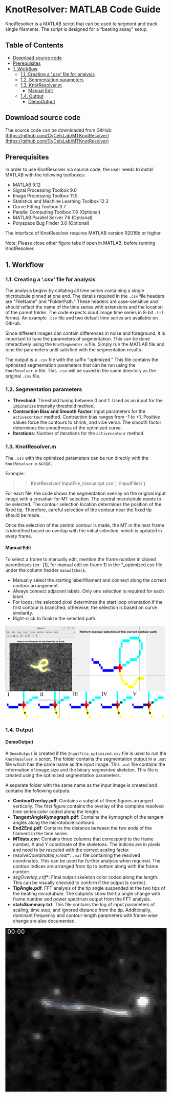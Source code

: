 # KnotResolver: MATLAB Code Guide

KnotResolver is a MATLAB script that can be used to segment and track single filaments. The script is designed for a “beating assay” setup.

## Table of Contents
- [Download source code](#download-source-code)
- [Prerequisites](#prerequisites)
- [1. Workflow](#1-workflow)
  - [1.1. Creating a ‘.csv’ file for analysis](#11-creating-a-csv-file-for-analysis)
  - [1.2. Segmentation parameters](#12-segmentation-parameters)
  - [1.3. KnotResolver.m](#13-knotresolverm)
    - [Manual Edit](#manual-edit)
  - [1.4. Output](#14-output)
    - [DemoOutput](#demooutput)

## Download source code
The source code can be downloaded from GitHub: [https://github.com/CyCelsLab/MTKnotResolver](https://github.com/CyCelsLab/MTKnotResolver)

## Prerequisites
In order to use KnotResolver via source code, the user needs to install MATLAB with the following toolboxes:

- MATLAB 9.12
- Signal Processing Toolbox 9.0
- Image Processing Toolbox 11.5
- Statistics and Machine Learning Toolbox 12.3
- Curve Fitting Toolbox 3.7
- Parallel Computing Toolbox 7.6 (Optional)
- MATLAB Parallel Server 7.6 (Optional)
- Polyspace Bug Finder 3.6 (Optional)

The interface of KnotResolver requires MATLAB version R2019b or higher.

Note: Please close other figure tabs if open in MATLAB, before running KnotResolver.

## 1. Workflow

### 1.1. Creating a ‘.csv’ file for analysis
The analysis begins by collating all time series containing a single microtubule pinned at one end. The details required in the `.csv` file headers are "FileName" and "FolderPath." These headers are case-sensitive and should reflect the name of the time series with extensions and the location of the parent folder. The code expects input image time series in 8-bit `.tif` format. An example `.csv` file and two default time series are available on GitHub.

Since different images can contain differences in noise and foreground, it is important to tune the parameters of segmentation. This can be done interactively using the `KnotSegmenter.m` file. Simply run the MATLAB file and tune the parameters until satisfied with the segmentation results.

The output is a `.csv` file with the suffix "optimized." This file contains the optimized segmentation parameters that can be run using the `KnotResolver.m` file. This `.csv` will be saved in the same directory as the original `.csv` file.

### 1.2. Segmentation parameters
- **Threshold**: Threshold tuning between 0 and 1. Used as an input for the `imbinarize` intensity threshold method.
- **Contraction Bias and Smooth Factor**: Input parameters for the `activecontour` method. Contraction bias ranges from -1 to +1. Positive values force the contours to shrink, and vice versa. The smooth factor determines the smoothness of the optimized curve.
- **Iterations**: Number of iterations for the `activecontour` method.

### 1.3. KnotResolver.m
The `.csv` with the optimized parameters can be run directly with the `KnotResolver.m` script. 

Example:
>>KnotResolver('InputFile_manualopt.csv','../InputFiles/')

For each file, the code shows the segmentation overlay on the original input image with a crosshair for MT selection. The central microtubule needs to be selected. The contour selection location determines the position of the fixed tip. Therefore, careful selection of the contour near the fixed tip should be made.

Once the selection of the central contour is made, the MT in the next frame is identified based on overlap with the initial selection, which is updated in every frame.

#### Manual Edit

To select a frame to manually edit, mention the frame number in closed parentheses (ex-  [1], for manual edit on frame 1) in the *_optimized.csv file under the column header `manualCheck`.

- Manually select the starting label/filament and connect along the correct contour arrangement.
- Always connect adjacent labels. Only one selection is required for each label.
- For loops, the selected pixel determines the start loop orientation if the first contour is branched; otherwise, the selection is based on curve similarity.
- Right-click to finalize the selected path.

<div align="center">
  <img src="Images/rev5-ManualEdit.png" alt="A beating filament">
</div>


### 1.4. Output

#### DemoOutput
A `DemoOutput` is created if the `InputFile_optimized.csv` file is used to run the `KnotResolver.m` script. The folder contains the segmentation output in a `.mat` file which has the same name as the input image. This `.mat` file contains the information of image size and the binary segmented skeleton. This file is created using the optimized segmentation parameters.

A separate folder with the same name as the input image is created and contains the following outputs:

- **ContourOverlay.pdf**: Contains a subplot of three figures arranged vertically. The first figure contains the overlay of the complete resolved time series color coded along the length. 
- **TangentAngleKymograph.pdf**: Contains the kymograph of the tangent angles along the microtubule contours.
- **End2End.pdf**: Contains the distance between the two ends of the filament in the time series.
- **MTdata.csv**: Contains three columns that correspond to the frame number, X and Y coordinate of the skeletons. The indices are in pixels and need to be rescaled with the correct scaling factor.
- **resolveCoordinates_v*.mat**: `.mat` file containing the resolved coordinates. This can be used for further analysis when required. The contour indices are arranged from tip to bottom along with the frame number.
- **segOverlay_v*.tif**: Final output skeleton color coded along the length. This can be visually checked to confirm if the output is correct.
- **TipAngle.pdf**: FFT analysis of the tip angle suspended at the two tips of the beating microtubule. The subplots show the tip angle change with frame number and power spectrum output from the FFT analysis.
- **statsSummary.txt**: This file contains the log of input parameters of scaling, time step, and ignored distance from the tip. Additionally, dominant frequency and contour length parameters with frame-wise change are also documented.


<div align="center">
  <img src="Images/density27len47(MOD_trans)contour.gif" alt="A beating filament">
</div>


